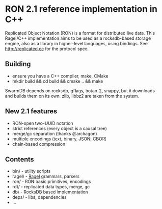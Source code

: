 # RON 2.1 reference implementation in C++

Replicated Object Notation (RON) is a format for distributed live data.
This Ragel/C++ implementation aims to be used as a rocksdb-based storage
engine, also as a library in higher-level languages, using bindings.
See http://replicated.cc for the protocol spec.

## Building

* ensure you have a C++ compiler, make, CMake
* mkdir build && cd build && cmake .. && make

SwarmDB depends on rocksdb, gflags, botan-2, snappy, but it downloads
and builds them on its own. zlib, libbz2 are taken from the system.

## New 2.1 features

* RON-open two-UUID notation
* strict references (every object is a causal tree)
* merge/gc separation (thanks @archagon)
* multiple encodings (text, binary, JSON, CBOR)
* chain-based compression

## Contents

* bin/ - utility scripts
* ragel/ - [Ragel](http://www.colm.net/open-source/ragel/) grammars, parsers
* ron/ - RON basic primitives, encodings
* rdt/ - replicated data types, merge, gc
* db/ - RocksDB based implementation
* deps/ - libs, dependencies
* ...
